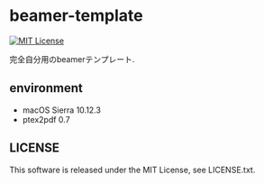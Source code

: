 beamer-template
=====

[![MIT License](http://img.shields.io/badge/license-MIT-blue.svg?style=flat)](LICENSE.txt)

完全自分用のbeamerテンプレート.

## environment

- macOS Sierra 10.12.3
- ptex2pdf 0.7

## LICENSE

This software is released under the MIT License, see LICENSE.txt.
